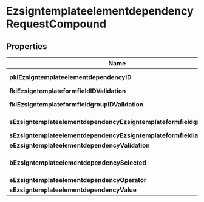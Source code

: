 

# EzsigntemplateelementdependencyRequestCompound

## Properties

Name | Type | Description | Notes
------------ | ------------- | ------------- | -------------
**pkiEzsigntemplateelementdependencyID** | **Integer** | The unique ID of the Ezsigntemplateelementdependency |  [optional]
**fkiEzsigntemplateformfieldIDValidation** | **Integer** | The unique ID of the Ezsigntemplateformfield |  [optional]
**fkiEzsigntemplateformfieldgroupIDValidation** | **Integer** | The unique ID of the Ezsigntemplateformfieldgroup |  [optional]
**sEzsigntemplateelementdependencyEzsigntemplateformfieldgrouplabel** | **String** | The Label for the Ezsigntemplateformfieldgroup |  [optional]
**sEzsigntemplateelementdependencyEzsigntemplateformfieldlabel** | **String** | The Label for the Ezsigntemplateformfield |  [optional]
**eEzsigntemplateelementdependencyValidation** | [**FieldEEzsigntemplateelementdependencyValidation**](FieldEEzsigntemplateelementdependencyValidation.md) |  | 
**bEzsigntemplateelementdependencySelected** | **Boolean** | Whether if it&#39;s selected or not when using eEzsigntemplateelementdependencyValidation &#x3D; Selected |  [optional]
**eEzsigntemplateelementdependencyOperator** | [**FieldEEzsigntemplateelementdependencyOperator**](FieldEEzsigntemplateelementdependencyOperator.md) |  |  [optional]
**sEzsigntemplateelementdependencyValue** | **String** | The value of the Ezsignelementdependency |  [optional]




